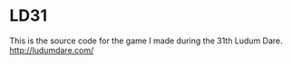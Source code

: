 LD31
====

This is the source code for the game I made during the 31th Ludum Dare. http://ludumdare.com/
